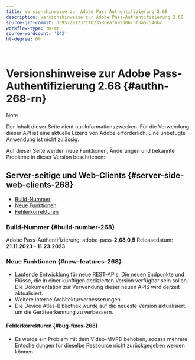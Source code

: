 ```yaml
---
title: Versionshinweise zur Adobe Pass-Authentifizierung 2.68
description: Versionshinweise zur Adobe Pass-Authentifizierung 2.68
source-git-commit: dc9572912371fb23586eafa93d06c3f3a5c546bc
workflow-type: tm+mt
source-wordcount: '142'
ht-degree: 0%

---
```


# Versionshinweise zur Adobe Pass-Authentifizierung 2.68 {#authn-268-rn}

>[!NOTE]
>
>Der Inhalt dieser Seite dient nur Informationszwecken. Für die Verwendung dieser API ist eine aktuelle Lizenz von Adobe erforderlich. Eine unbefugte Anwendung ist nicht zulässig.

Auf dieser Seite werden neue Funktionen, Änderungen und bekannte Probleme in dieser Version beschrieben:

## Server-seitige und Web-Clients {#server-side-web-clients-268}

* [Build-Nummer](#build-number-268)
* [Neue Funktionen](#new-features-268)
* [Fehlerkorrekturen](#bug-fixes-268)

### Build-Nummer {#build-number-268}

Adobe Pass-Authentifizierung: adobe-pass-**2,68,0,5**
Releasedatum: **21.11.2023 - 11.23.2023**

### Neue Funktionen {#new-features-268}

* Laufende Entwicklung für neue REST-APIs. Die neuen Endpunkte und Flüsse, die in einer künftigen dedizierten Version verfügbar sein sollen. Die Dokumentation zur Verwendung dieser neuen APIS wird derzeit aktualisiert.
* Weitere interne Architekturverbesserungen.
* Die Device Atlas-Bibliothek wurde auf die neueste Version aktualisiert, um die Geräteerkennung zu verbessern.

#### Fehlerkorrekturen {#bug-fixes-268}

* Es wurde ein Problem mit dem Video-MVPD behoben, sodass mehrere Entscheidungen für dieselbe Ressource nicht zurückgegeben werden können.
